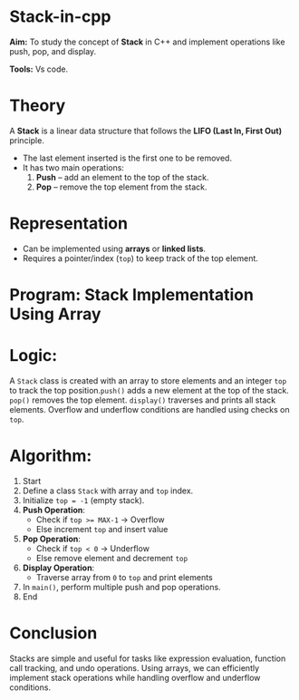 # Stack-in-cpp

**Aim:** To study the concept of **Stack** in C++ and implement operations like push, pop, and display.  

**Tools:** Vs code.  

# Theory  
A **Stack** is a linear data structure that follows the **LIFO (Last In, First Out)** principle.  
- The last element inserted is the first one to be removed.  
- It has two main operations:
  1. **Push** – add an element to the top of the stack.  
  2. **Pop** – remove the top element from the stack.  

# Representation  
- Can be implemented using **arrays** or **linked lists**.  
- Requires a pointer/index (`top`) to keep track of the top element.  

# Program: Stack Implementation Using Array

# Logic:
A `Stack` class is created with an array to store elements and an integer `top` to track the top position.`push()` adds a new element at the top of the stack.  
`pop()` removes the top element. `display()` traverses and prints all stack elements.   Overflow and underflow conditions are handled using checks on `top`.  

# Algorithm:  
1. Start  
2. Define a class `Stack` with array and `top` index.  
3. Initialize `top = -1` (empty stack).  
4. **Push Operation**:
   - Check if `top >= MAX-1` → Overflow  
   - Else increment `top` and insert value  
5. **Pop Operation**:
   - Check if `top < 0` → Underflow  
   - Else remove element and decrement `top`  
6. **Display Operation**:
   - Traverse array from `0` to `top` and print elements  
7. In `main()`, perform multiple push and pop operations.  
8. End  


# **Conclusion**  
Stacks are simple and useful for tasks like expression evaluation, function call tracking, and undo operations. Using arrays, we can efficiently implement stack operations while handling overflow and underflow conditions.
